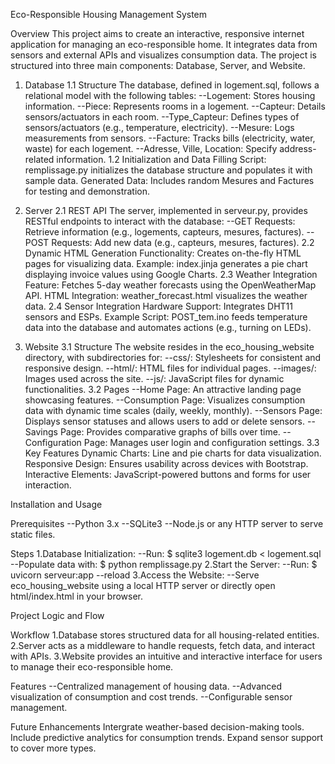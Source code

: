 Eco-Responsible Housing Management System


Overview
This project aims to create an interactive, responsive internet application for managing an eco-responsible home. It integrates data from sensors and external APIs and visualizes consumption data. The project is structured into three main components: Database, Server, and Website.

1. Database
1.1 Structure
The database, defined in logement.sql, follows a relational model with the following tables:
--Logement: Stores housing information.
--Piece: Represents rooms in a logement.
--Capteur: Details sensors/actuators in each room.
--Type_Capteur: Defines types of sensors/actuators (e.g., temperature, electricity).
--Mesure: Logs measurements from sensors.
--Facture: Tracks bills (electricity, water, waste) for each logement.
--Adresse, Ville, Location: Specify address-related information.
1.2 Initialization and Data Filling
Script: remplissage.py initializes the database structure and populates it with sample data.
Generated Data: Includes random Mesures and Factures for testing and demonstration.

2. Server
2.1 REST API
The server, implemented in serveur.py, provides RESTful endpoints to interact with the database:
--GET Requests: Retrieve information (e.g., logements, capteurs, mesures, factures).
--POST Requests: Add new data (e.g., capteurs, mesures, factures).
2.2 Dynamic HTML Generation
Functionality: Creates on-the-fly HTML pages for visualizing data.
Example: index.jinja generates a pie chart displaying invoice values using Google Charts.
2.3 Weather Integration
Feature: Fetches 5-day weather forecasts using the OpenWeatherMap API.
HTML Integration: weather_forecast.html visualizes the weather data.
2.4 Sensor Integration
Hardware Support: Integrates DHT11 sensors and ESPs.
Example Script: POST_tem.ino feeds temperature data into the database and automates actions (e.g., turning on LEDs).

3. Website
3.1 Structure
The website resides in the eco_housing_website directory, with subdirectories for:
--css/: Stylesheets for consistent and responsive design.
--html/: HTML files for individual pages.
--images/: Images used across the site.
--js/: JavaScript files for dynamic functionalities.
3.2 Pages
--Home Page: An attractive landing page showcasing features.
--Consumption Page: Visualizes consumption data with dynamic time scales (daily, weekly, monthly).
--Sensors Page: Displays sensor statuses and allows users to add or delete sensors.
--Savings Page: Provides comparative graphs of bills over time.
--Configuration Page: Manages user login and configuration settings.
3.3 Key Features
Dynamic Charts: Line and pie charts for data visualization.
Responsive Design: Ensures usability across devices with Bootstrap.
Interactive Elements: JavaScript-powered buttons and forms for user interaction.


Installation and Usage

Prerequisites
--Python 3.x
--SQLite3
--Node.js or any HTTP server to serve static files.

Steps
1.Database Initialization:
--Run: $ sqlite3 logement.db < logement.sql
--Populate data with: $ python remplissage.py
2.Start the Server:
--Run: $ uvicorn serveur:app --reload
3.Access the Website:
--Serve eco_housing_website using a local HTTP server or directly open html/index.html in your browser.


Project Logic and Flow

Workflow
1.Database stores structured data for all housing-related entities.
2.Server acts as a middleware to handle requests, fetch data, and interact with APIs.
3.Website provides an intuitive and interactive interface for users to manage their eco-responsible home.

Features
--Centralized management of housing data.
--Advanced visualization of consumption and cost trends.
--Configurable sensor management.

Future Enhancements
Intergrate weather-based decision-making tools.
Include predictive analytics for consumption trends.
Expand sensor support to cover more types.
